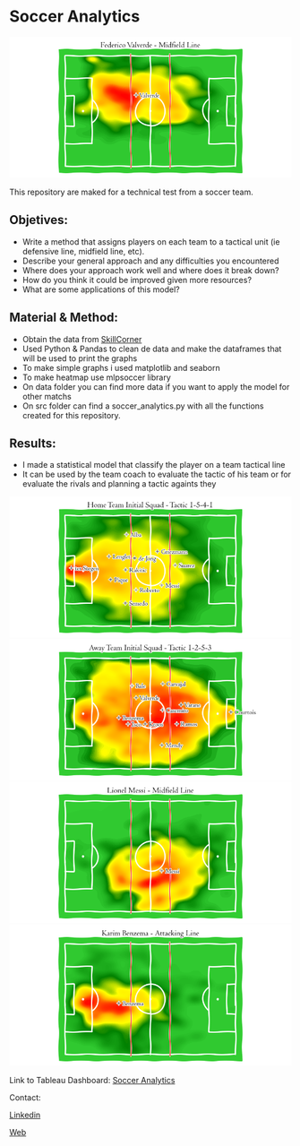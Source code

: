 # Soccer Analytics

![Image](https://github.com/Gobuub/Soccer_Analytics/blob/main/images/Away/Valverde_heatmap.png)

This repository are maked for a technical test from a soccer team.

## Objetives:

  + Write a method that assigns players on each team to a tactical unit (ie defensive line, midfield line, etc).
  + Describe your general approach and any difficulties you encountered
  + Where does your approach work well and where does it break down?
  + How do you think it could be improved given more resources?
  + What are some applications of this model?
  
## Material & Method:

  + Obtain the data from [SkillCorner](https://github.com/SkillCorner/opendata)
  + Used Python & Pandas to clean de data and make the dataframes that will be used to print the graphs
  + To make simple graphs i used matplotlib and seaborn
  + To make heatmap use mlpsoccer library
  + On data folder you can find more data if you want to apply the model for other matchs
  + On src folder can find a soccer_analytics.py with all the functions created for this repository.
  
## Results:

  + I made a statistical model that classify the player on a team tactical line
  + It can be used by the team coach to evaluate the tactic of his team or for evaluate the rivals and planning a tactic againts they
  
  ![Image](https://github.com/Gobuub/Soccer_Analytics/blob/main/images/Home_Team.png)
  ![Image](https://github.com/Gobuub/Soccer_Analytics/blob/main/images/Away_Team.png)
  ![Image](https://github.com/Gobuub/Soccer_Analytics/blob/main/images/Home/Messi_heatmap.png)
  ![Image](https://github.com/Gobuub/Soccer_Analytics/blob/main/images/Away/Benzema_heatmap.png)
  
  Link to Tableau Dashboard: [Soccer Analytics](https://public.tableau.com/app/profile/enrique.revuelta.garc.a/viz/SoccerAnalytics_16675074464940/Anlisis)
  
  Contact:
  
  [Linkedin](https://www.linkedin.com/in/kike-rev/)
  
  [Web](https://www.enriquerevueltagarcia.com)
